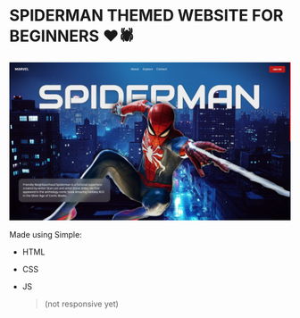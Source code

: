 # SPIDERMAN THEMED WEBSITE FOR BEGINNERS ❤️🕷️

![Screenshot](assets/readme.png)

Made using Simple:

- HTML
- CSS
- JS

  > (not responsive yet)
